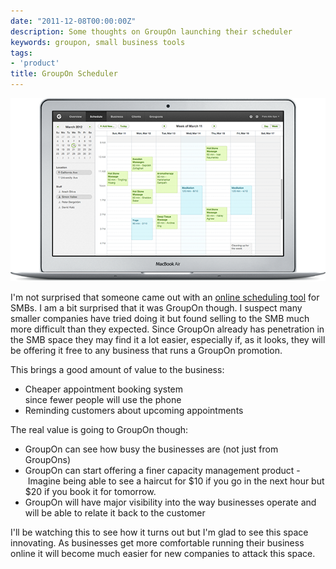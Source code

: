 ```yaml
---
date: "2011-12-08T00:00:00Z"
description: Some thoughts on GroupOn launching their scheduler
keywords: groupon, small business tools
tags:
- 'product'
title: GroupOn Scheduler
---
```



<img src="/image/groupon-scheduler.png" alt="iOS security recommendation" data-width="616" data-height="358" data-layout="responsive" />

<p>I'm not surprised that someone came out with an <a href="http://www.groupon.com/scheduler" title="GroupOn Scheduler">online scheduling tool</a> for SMBs. I am a bit surprised that it was GroupOn though. I suspect many smaller companies have tried doing it but found selling to the SMB much more difficult than they expected. Since GroupOn already has penetration in the SMB space they may find it a lot easier, especially if, as it looks, they will be offering it free to any business that runs a GroupOn promotion.</p>

<p>This brings a good amount of value to the business:</p>

<ul class="bulleted">
  <li>Cheaper appointment booking system<br/>since fewer people will use the phone</li>
  <li>Reminding customers about upcoming appointments</li>
</ul>

<p>The real value is going to GroupOn though:</p>

<ul class="bulleted">
  <li>GroupOn can see how busy the businesses are (not just from GroupOns)</li>
  <li>GroupOn can start offering a finer capacity management product - Imagine being able to see a haircut for $10 if you go in the next hour but $20 if you book it for tomorrow.</li>
  <li>GroupOn will have major visibility into the way businesses operate and will be able to relate it back to the customer</li>
</ul>

<p>I'll be watching this to see how it turns out but I'm glad to see this space innovating. As businesses get more comfortable running their business online it will become much easier for new companies to attack this space.</p>
